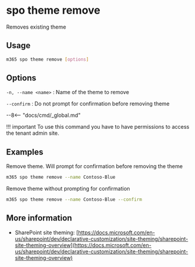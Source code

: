 # spo theme remove

Removes existing theme

## Usage

```sh
m365 spo theme remove [options]
```

## Options

`-n, --name <name>`
: Name of the theme to remove

`--confirm`
: Do not prompt for confirmation before removing theme

--8<-- "docs/cmd/_global.md"

!!! important
    To use this command you have to have permissions to access the tenant admin site.

## Examples

Remove theme. Will prompt for confirmation before removing the theme

```sh
m365 spo theme remove --name Contoso-Blue
```

Remove theme without prompting for confirmation

```sh
m365 spo theme remove --name Contoso-Blue --confirm
```

## More information

- SharePoint site theming: [https://docs.microsoft.com/en-us/sharepoint/dev/declarative-customization/site-theming/sharepoint-site-theming-overview](https://docs.microsoft.com/en-us/sharepoint/dev/declarative-customization/site-theming/sharepoint-site-theming-overview)